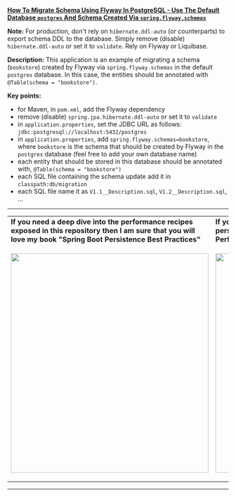 **[How To Migrate Schema Using Flyway In PostgreSQL - Use The Default Database `postgres` And Schema Created Via `spring.flyway.schemas`](https://github.com/AnghelLeonard/Hibernate-SpringBoot/tree/master/HibernateSpringBootFlywayPostgreSqlSchema)**

**Note:** For production, don't rely on `hibernate.ddl-auto` (or counterparts) to export schema DDL to the database. Simply remove (disable) `hibernate.ddl-auto` or set it to `validate`. Rely on Flyway or Liquibase.

**Description:** This application is an example of migrating a schema (`bookstore`) created by Flyway via `spring.flyway.schemas` in the default `postgres` database. In this case, the entities should be annotated with `@Table(schema = "bookstore")`.

**Key points:**
- for Maven, in `pom.xml`, add the Flyway dependency
- remove (disable) `spring.jpa.hibernate.ddl-auto` or set it to `validate`
- in `application.properties`, set the JDBC URL as follows: `jdbc:postgresql://localhost:5432/postgres`
- in `application.properties`, add `spring.flyway.schemas=bookstore`, where `bookstore` is the schema that should be created by Flyway in the `postgres` database (feel free to add your own database name)
- each entity that should be stored in this database should be annotated with, `@Table(schema = "bookstore")`
- each SQL file containing the schema update add it in `classpath:db/migration`
- each SQL file name it as `V1.1__Description.sql`, `V1.2__Description.sql`, ...

-----------------------------------------------------------------------------------------------------------------------    
<table>
     <tr><td><b>If you need a deep dive into the performance recipes exposed in this repository then I am sure that you will love my book "Spring Boot Persistence Best Practices"</b></td><td><b>If you need a hand of tips and illustrations of 100+ Java persistence performance issues then "Java Persistence Performance Illustrated Guide" is for you.</b></td></tr>
     <tr><td>
<a href="https://www.apress.com/us/book/9781484256251"><p align="left"><img src="https://github.com/AnghelLeonard/Hibernate-SpringBoot/blob/master/Spring%20Boot%20Persistence%20Best%20Practices.jpg" height="500" width="450"/></p></a>
</td><td>
<a href="https://leanpub.com/java-persistence-performance-illustrated-guide"><p align="right"><img src="https://github.com/AnghelLeonard/Hibernate-SpringBoot/blob/master/Java%20Persistence%20Performance%20Illustrated%20Guide.jpg" height="500" width="450"/></p></a>
</td></tr></table>

-----------------------------------------------------------------------------------------------------------------------    

